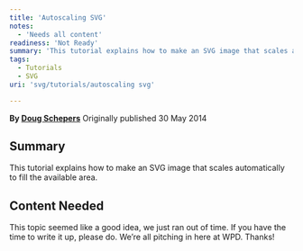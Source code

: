 ```yaml
---
title: 'Autoscaling SVG'
notes:
  - 'Needs all content'
readiness: 'Not Ready'
summary: 'This tutorial explains how to make an SVG image that scales automatically to fill the available area.'
tags:
  - Tutorials
  - SVG
uri: 'svg/tutorials/autoscaling svg'

---
```

**By [Doug Schepers](http://schepers.cc)**
Originally published 30 May 2014

## Summary

This tutorial explains how to make an SVG image that scales automatically to fill the available area.

## Content Needed

This topic seemed like a good idea, we just ran out of time. If you have the time to write it up, please do. We’re all pitching in here at WPD. Thanks!
